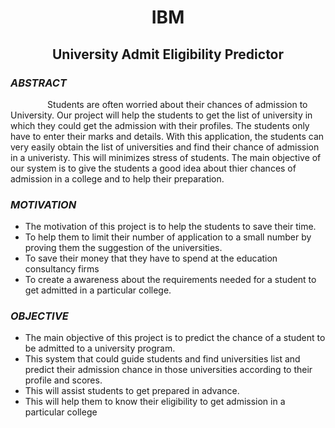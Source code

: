 <b><h1 align="center">IBM</h1></b>

<b><h2 align="center">University Admit Eligibility Predictor</h2></b>

<i><h3>ABSTRACT</h3></i>  
 
<p>&nbsp; &nbsp; &nbsp; &nbsp; &nbsp; &nbsp; &nbsp; &nbsp;Students are often worried about their chances of admission to University. Our project will help the students to get the list of university in which they could get the admission with their profiles. The students only have to enter their marks and details. With this application, the students can very easily obtain the list of universities and find their chance of admission in a univeristy. This will minimizes stress of students. The main objective of our system is to give the students a good idea about thier chances of admission in a college and to help their preparation.</p>  

<i><h3>MOTIVATION</h3></i>
<ul>
 <li>The motivation of this project is to help the students to save their time.
 <li>To help them to limit their number of application to a small number by proving them the suggestion of the universities.
 <li>To save their money that they have to spend at the education consultancy firms
 <li>To create a awareness about the requirements needed for a student to get admitted in a particular college.
</ul>

<i><h3>OBJECTIVE</h3></i>
<ul>
<li>The main objective of this project is to predict the chance of a student to be admitted to a university program.
<li>This system that could guide students and find universities list and predict their admission chance in those universities according to their profile and scores.
<li>This will assist students to get prepared in advance.
<li>This will help them to know their eligibility to get admission in a particular college
</ul>



